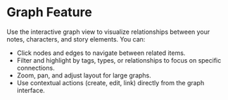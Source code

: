# Graph Feature

Use the interactive graph view to visualize relationships between your notes, characters, and story elements. You can:

- Click nodes and edges to navigate between related items.
- Filter and highlight by tags, types, or relationships to focus on specific connections.
- Zoom, pan, and adjust layout for large graphs.
- Use contextual actions (create, edit, link) directly from the graph interface.
